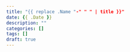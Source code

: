 ```yaml
---
title: "{{ replace .Name "-" " " | title }}"
date: {{ .Date }}
description: ""
categories: []
tags: []
draft: true
---
```


<!--more-->
# 